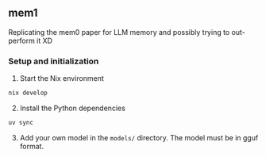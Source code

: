 ## mem1

Replicating the mem0 paper for LLM memory and possibly trying to out-perform it XD

### Setup and initialization

1. Start the Nix environment

```bash
nix develop
```

2. Install the Python dependencies

```bash
uv sync
```

3. Add your own model in the `models/` directory. The model must be in gguf format.
